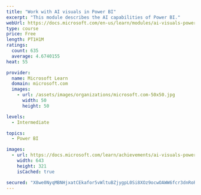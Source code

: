 ```yaml
---
title: "Work with AI visuals in Power BI"
excerpt: "This module describes the AI capabilities of Power BI."
webUrl: https://docs.microsoft.com/en-us/learn/modules/ai-visuals-power-bi/
type: course
price: Free
length: PT1H1M
ratings:
  count: 635
  average: 4.6740155
heat: 55

provider:
  name: Microsoft Learn
  domain: microsoft.com
  images:
    - url: /assets/images/organizations/microsoft.com-50x50.jpg
      width: 50
      height: 50

levels:
  - Intermediate

topics:
  - Power BI

images:
  - url: https://docs.microsoft.com/learn/achievements/ai-visuals-power-bi-social.png
    width: 643
    height: 321
    isCached: true

secured: "X8we0NyqMBNHjxatCEkafor5vWltuBZjygpL0Si8XOz9ocwOAWW6fcr3dnRoRSgp9FwuZvkJMn6v8u/GyA/EyTUz5vDDQ+mzEg5yVPYiWNBUACCC/FeAGxbBCpsucfPuMsiYOqU91jYFDng5KJh6OXGfULaRdVuaeFA6zfGOYx0ojg4R4mlLhx9gx5X7MesucOR+qw012Mjrt7mPgmCg4bQuDT4RzThekM8BCFuQp2Vf2dxFUS6GzJ0+pxwboUz+8c8Zy6WKP4JmSg+6qkgAUI2ixi2/UXTIAQ1GzTSrDLQ857++NENzOYeXbSf5V3bVDMvXRyQyTxs7yfYlSaDXcfnOpZIZTB3cb6YsrsMrbOrbT7JNjpx6fFDp/A1hmjdU5nEXoijUiKs2GfQntszPRJGiOFllcpUJTGF5fQTvKEM=;Qwod3O35pPFlJ8076GUEZg=="
---
```


